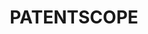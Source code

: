 ---
cost: None
description: The PATENTSCOPE database provides access to international Patent Cooperation
  Treaty (PCT) applications in full text format on the day of publication, as well
  as to patent documents of participating national and regional patent offices.
documentation: https://patentscope.wipo.int/search/en/help/help.jsf
last_edit: Mon, 19 Jun 2023 16:42:23 GMT
location: https://www.wipo.int/patentscope/en/
maintained_by: WIPO
open_access: 'TRUE'
record_creation_timestamp: 10/13/2021
slug: patentscope
tags:
- patents
- legal
timeframe: 1978-2021
title: PATENTSCOPE
uuid: 3360e0a5-ee9b-47d3-91df-9348b86af0cf
versioning: 'FALSE'
---